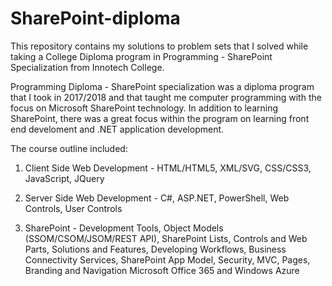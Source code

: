 # SharePoint-diploma

This repository contains my solutions to problem sets that I solved while taking a College Diploma program in Programming - SharePoint Specialization from Innotech College.

Programming Diploma - SharePoint specialization was a diploma program that I took in 2017/2018 and that taught me computer programming with the focus on Microsoft SharePoint technology. In addition to learning SharePoint, there was a great focus within the program on learning front end develoment and .NET application development.

The course outline included: 

1. Client Side Web Development -
HTML/HTML5,
XML/SVG,
CSS/CSS3,
JavaScript,
JQuery

2. Server Side Web Development -
C#,
ASP.NET,
PowerShell,
Web Controls,
User Controls

3. SharePoint -
Development Tools,
Object Models (SSOM/CSOM/JSOM/REST API),
SharePoint Lists,
Controls and Web Parts,
Solutions and Features,
Developing Workflows,
Business Connectivity Services,
SharePoint App Model,
Security,
MVC,
Pages, Branding and Navigation
Microsoft Office 365 and Windows Azure
